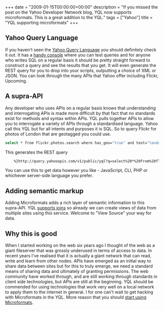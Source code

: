 +++
date = "2009-01-15T00:00:00+00:00"
description = "If you missed the post on the Yahoo Developer Network blog, YQL now supports microformats. This is a great addition to the YQL."
tags = ["Yahoo"]
title = "YQL supporting microformats"
+++

## Yahoo Query Language

If you haven't seen the [Yahoo Query Language][1] you should definitely check it
out. It has a [handy console][2] where you can test queries and for anyone who
writes SQL on a regular basis it should be pretty straight forward to construct
a query and see the results that you get. It will even generate the REST query
for you to drop into your scripts, outputting a choice of XML or JSON. You can
look through the many APIs that Yahoo offer including Flickr, Upcoming.

## A supra-API

Any developer who uses APIs on a regular basis knows that understanding and
interrogating APIs is made more difficult by that fact that no standards exist
for methods and syntax within APIs. YQL pulls together APIs to allow you to
interrogate a variety of APIs through a standardised language. Yahoo call this
YQL but for all intents and purposes it is SQL. So to query Flickr for photos of
London that are geotagged you could use.

```sh
select * from flickr.photos.search where has_geo="true" and text="london"
```

This generates the REST query

```sh
    %}http://query.yahooapis.com/v1/public/yql?q=select%20*%20from%20flickr.photos.search%20where%20has_geo%3D%22true%22%20and%20text%3D%22london%22&format=xml
```

You can use this to get data however you like - JavaScript, CLI, PHP or
whichever server-side language you prefer.

## Adding semantic markup

Adding Microformats adds a rich layer of semantic information to this supra-API.
YQL [supports joins][3] so already we can create views of data from multiple
sites using this service. Welcome to "View Source" your way for data.

## Why this is good

When I started working on the web six years ago I thought of the web as a giant
fileserver that was grossly underused in terms of access to data. In recent
years I've realised that it is actually a giant network that can read, write and
learn from other nodes. APIs have emerged as an initial way to share data
between sites but for this to truly emerge, we need a standard means of sharing
data and ultimately of granting permissions. The web community have worked
through, and are still working through standards in client side technologies,
but APIs are still at the beginning. YQL should be commended for using
technologies that work very well on a local network to apply them to the
internet in general. I for one can't wait to get hacking with Microformats in
the YQL. More reason that you should [start using Microformats][4].

[1]: http://developer.yahoo.com/yql/
[2]: http://developer.yahoo.com/yql/console/
[3]: http://jonathantrevor.net/?p=40
[4]: http://microformats.org/
